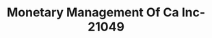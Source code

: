 ---
f_zip-code: 93230
f_state-code: CA
title: Monetary Management Of Ca Inc-21049
f_phone: 559-583-9523
f_city-only: Hanford
f_address: 562 N 11Th Ave Hanford
f_location-unique-id: '21049'
slug: monetary-management-of-ca-inc-21049
updated-on: '2024-05-30T13:46:58.046Z'
created-on: '2024-05-30T13:36:59.803Z'
published-on: '2024-05-30T13:54:32.469Z'
f_city-state: cms/city/hanford-ca.md
f_company: cms/company/monetary-management-of-ca-inc.md
f_state: cms/state/california.md
layout: '[payday-loan].html'
tags: payday-loan
---
